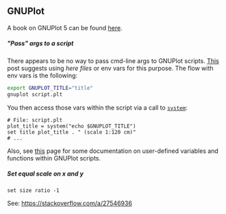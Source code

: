 ## GNUPlot

A book on GNUPlot 5 can be found [here](https://alogus.com/g5script/content_index).

##### "Pass" args to a script

There appears to be no way to pass cmd-line args to GNUPlot scripts.
[This](https://gnuplot-info.narkive.com/h0AI295W/command-line-arguments-to-gnuplot-scripts#post2)
post suggests using _here files_ or env vars for this purpose. The flow with
env vars is the following:

```sh
export GNUPLOT_TITLE="title"
gnuplot script.plt
```

You then access those vars within the script via a call to
[`system`](http://gnuplot.info/docs_5.5/loc2100.html):

```plt
# File: script.plt
plot_title = system("echo $GNUPLOT_TITLE")
set title plot_title . " (scale 1:120 cm)"
# ...
```

Also, see [this](http://gnuplot.info/docs/loc3111.html) page for some
documentation on user-defined variables and functions within GNUPlot scripts.


##### Set equal scale on _x_ and _y_

```
set size ratio -1
```

See: <https://stackoverflow.com/a/27546936>

